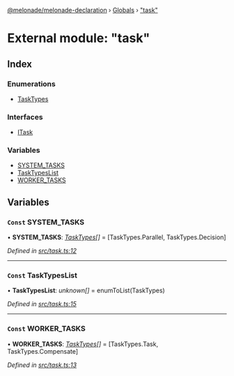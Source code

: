 [@melonade/melonade-declaration](../README.md) › [Globals](../globals.md) › ["task"](_task_.md)

# External module: "task"

## Index

### Enumerations

* [TaskTypes](../enums/_task_.tasktypes.md)

### Interfaces

* [ITask](../interfaces/_task_.itask.md)

### Variables

* [SYSTEM_TASKS](_task_.md#const-system_tasks)
* [TaskTypesList](_task_.md#const-tasktypeslist)
* [WORKER_TASKS](_task_.md#const-worker_tasks)

## Variables

### `Const` SYSTEM_TASKS

• **SYSTEM_TASKS**: *[TaskTypes](../enums/_task_.tasktypes.md)[]* =  [TaskTypes.Parallel, TaskTypes.Decision]

*Defined in [src/task.ts:12](https://github.com/devit-tel/melonade-declaration/blob/2273da1/src/task.ts#L12)*

___

### `Const` TaskTypesList

• **TaskTypesList**: *unknown[]* =  enumToList(TaskTypes)

*Defined in [src/task.ts:15](https://github.com/devit-tel/melonade-declaration/blob/2273da1/src/task.ts#L15)*

___

### `Const` WORKER_TASKS

• **WORKER_TASKS**: *[TaskTypes](../enums/_task_.tasktypes.md)[]* =  [TaskTypes.Task, TaskTypes.Compensate]

*Defined in [src/task.ts:13](https://github.com/devit-tel/melonade-declaration/blob/2273da1/src/task.ts#L13)*
